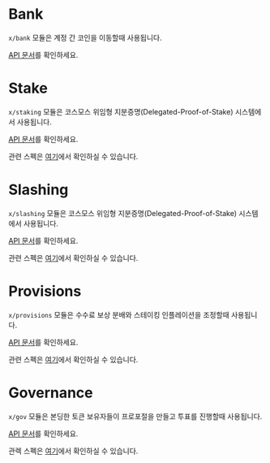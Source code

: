 # Bank

`x/bank` 모듈은 계정 간 코인을 이동할때 사용됩니다.

[API 문서](https://godoc.org/repo.mwaysolutions.com/blockscape/gaia-yubihsm/x/bank)를 확인하세요.

# Stake

`x/staking` 모듈은 코스모스 위임형 지분증명(Delegated-Proof-of-Stake) 시스템에서 사용됩니다.

[API 문서](https://godoc.org/repo.mwaysolutions.com/blockscape/gaia-yubihsm/x/staking)를 확인하세요.

관련 스펙은 [여기](https://repo.mwaysolutions.com/blockscape/gaia-yubihsm/tree/master/docs/spec/staking)에서 확인하실 수 있습니다.


# Slashing

`x/slashing` 모듈은 코스모스 위임형 지분증명(Delegated-Proof-of-Stake) 시스템에서 사용됩니다.

[API 문서](https://godoc.org/repo.mwaysolutions.com/blockscape/gaia-yubihsm/x/slashing)를 확인하세요.

관련 스펙은 [여기](https://repo.mwaysolutions.com/blockscape/gaia-yubihsm/tree/master/docs/spec/slashing)에서 확인하실 수 있습니다.

# Provisions

`x/provisions` 모듈은 수수료 보상 분배와 스테이킹 인플레이션을 조정할때 사용됩니다.

[API 문서](https://godoc.org/repo.mwaysolutions.com/blockscape/gaia-yubihsm/x/distribution)를 확인하세요.

관련 스펙은 [여기](https://repo.mwaysolutions.com/blockscape/gaia-yubihsm/tree/master/docs/spec/distribution)에서 확인하실 수 있습니다.

# Governance

`x/gov` 모듈은 본딩한 토큰 보유자들이 프로포절을 만들고 투표를 진행할때 사용됩니다.

[API 문서](https://godoc.org/repo.mwaysolutions.com/blockscape/gaia-yubihsm/x/gov)를 확인하세요.

관렉 스펙은 [여기](https://repo.mwaysolutions.com/blockscape/gaia-yubihsm/tree/master/docs/spec/governance)에서 확인하실 수 있습니다.
